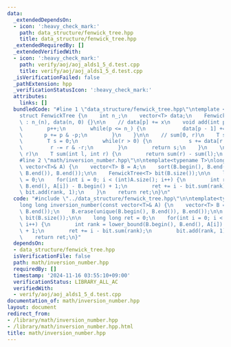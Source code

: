 ```yaml
---
data:
  _extendedDependsOn:
  - icon: ':heavy_check_mark:'
    path: data_structure/fenwick_tree.hpp
    title: data_structure/fenwick_tree.hpp
  _extendedRequiredBy: []
  _extendedVerifiedWith:
  - icon: ':heavy_check_mark:'
    path: verify/aoj/aoj_alds1_5_d.test.cpp
    title: verify/aoj/aoj_alds1_5_d.test.cpp
  _isVerificationFailed: false
  _pathExtension: hpp
  _verificationStatusIcon: ':heavy_check_mark:'
  attributes:
    links: []
  bundledCode: "#line 1 \"data_structure/fenwick_tree.hpp\"\ntemplate <typename T>\n\
    struct FenwickTree {\n    int n_;\n    vector<T> data;\n    FenwickTree(int n)\
    \ : n_(n), data(n, 0) {}\n\n    // data[p] += x\n    void add(int p, T x) {\n\
    \        p++;\n        while(p <= n_) {\n            data[p - 1] += x;\n     \
    \       p += p & -p;\n        }\n    }\n\n    // sum[0, r)\n    T sum(int r) {\n\
    \        T s = 0;\n        while(r > 0) {\n            s += data[r - 1];\n   \
    \         r -= r & -r;\n        }\n        return s;\n    }\n    \n    // sum[l,\
    \ r)\n    T sum(int l, int r) {\n        return sum(r) - sum(l);\n    }\n};\n\
    #line 2 \"math/inversion_number.hpp\"\n\ntemplate<typename T>\nlong long inversion_number(const\
    \ vector<T>& A) {\n    vector<T> B = A;\n    sort(B.begin(), B.end());\n    B.erase(unique(B.begin(),\
    \ B.end()), B.end());\n\n    FenwickTree<T> bit(B.size());\n\n    long long ret\
    \ = 0;\n    for(int i = 0; i < (int)A.size(); i++) {\n        int rank = lower_bound(B.begin(),\
    \ B.end(), A[i]) - B.begin() + 1;\n        ret += i - bit.sum(rank);\n       \
    \ bit.add(rank, 1);\n    }\n    return ret;\n}\n"
  code: "#include \"../data_structure/fenwick_tree.hpp\"\n\ntemplate<typename T>\n\
    long long inversion_number(const vector<T>& A) {\n    vector<T> B = A;\n    sort(B.begin(),\
    \ B.end());\n    B.erase(unique(B.begin(), B.end()), B.end());\n\n    FenwickTree<T>\
    \ bit(B.size());\n\n    long long ret = 0;\n    for(int i = 0; i < (int)A.size();\
    \ i++) {\n        int rank = lower_bound(B.begin(), B.end(), A[i]) - B.begin()\
    \ + 1;\n        ret += i - bit.sum(rank);\n        bit.add(rank, 1);\n    }\n\
    \    return ret;\n}"
  dependsOn:
  - data_structure/fenwick_tree.hpp
  isVerificationFile: false
  path: math/inversion_number.hpp
  requiredBy: []
  timestamp: '2024-11-16 03:55:10+09:00'
  verificationStatus: LIBRARY_ALL_AC
  verifiedWith:
  - verify/aoj/aoj_alds1_5_d.test.cpp
documentation_of: math/inversion_number.hpp
layout: document
redirect_from:
- /library/math/inversion_number.hpp
- /library/math/inversion_number.hpp.html
title: math/inversion_number.hpp
---
```


